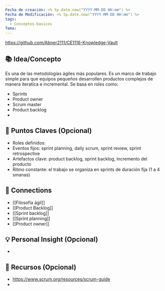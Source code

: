 ```yaml
---
Fecha de creación: <% tp.date.now("YYYY-MM-DD HH:mm") %>
Fecha de Modificación: <% tp.date.now("YYYY-MM-DD HH:mm") %>
tags:
  - Conceptos-basicos
Tema:
---
```

https://github.com/Abner2111/CE1116-Knowledge-Vault

## 📚 Idea/Concepto 
Es una de las metodologías ágiles más populares. Es un marco de trabajo simple para que equipos pequeños desarrollen productos complejos de manera iteratica e incremental. Se basa en roles como:
* Sprints
* Product owner
* Scrum master
* Product backlog
* 

## 📌 Puntos Claves (Opcional)
- Roles definidos: 
- Eventos fijos: sprint planning, daily scrum, sprint review, sprint retrospective
- Artefactos clave: product backlog, sprint backlog, incremento del producto
- Ritmo constante: el trabajo se organiza en sprints de duración fija (1 a 4 smanas)

## 🔗 Connections
- [[Filosofía ágil]]
- [[Product Backlog]]
- [[Sprint backlog]]
- [[Sprint planning]]
- [[Product owner]]

## 💡 Personal Insight (Opcional)
- 
## 🧾 Recursos (Opcional)
- https://www.scrum.org/resources/scrum-guide
- 